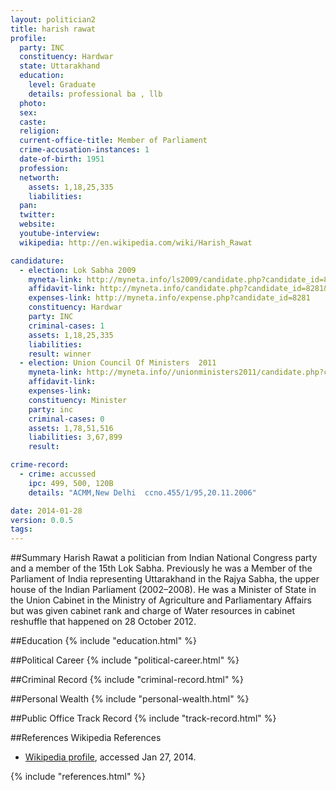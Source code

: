 ```yaml
---
layout: politician2
title: harish rawat
profile: 
  party: INC
  constituency: Hardwar
  state: Uttarakhand
  education: 
    level: Graduate
    details: professional ba , llb
  photo: 
  sex: 
  caste: 
  religion: 
  current-office-title: Member of Parliament
  crime-accusation-instances: 1
  date-of-birth: 1951
  profession: 
  networth: 
    assets: 1,18,25,335
    liabilities: 
  pan: 
  twitter: 
  website: 
  youtube-interview: 
  wikipedia: http://en.wikipedia.com/wiki/Harish_Rawat

candidature: 
  - election: Lok Sabha 2009
    myneta-link: http://myneta.info/ls2009/candidate.php?candidate_id=8281
    affidavit-link: http://myneta.info/candidate.php?candidate_id=8281&scan=original
    expenses-link: http://myneta.info/expense.php?candidate_id=8281
    constituency: Hardwar 
    party: INC
    criminal-cases: 1
    assets: 1,18,25,335
    liabilities: 
    result: winner 
  - election: Union Council Of Ministers  2011
    myneta-link: http://myneta.info//unionministers2011/candidate.php?candidate_id=54
    affidavit-link: 
    expenses-link: 
    constituency: Minister 
    party: inc
    criminal-cases: 0
    assets: 1,78,51,516
    liabilities: 3,67,899
    result:  

crime-record: 
  - crime: accussed
    ipc: 499, 500, 120B
    details: "ACMM,New Delhi  ccno.455/1/95,20.11.2006" 

date: 2014-01-28
version: 0.0.5
tags: 
---
```

##Summary
Harish Rawat a politician from Indian National Congress party and a member of the 15th Lok Sabha. Previously he was a Member of the Parliament of India representing Uttarakhand in the Rajya Sabha, the upper house of the Indian Parliament (2002–2008). He was a Minister of State in the Union Cabinet in the Ministry of Agriculture and Parliamentary Affairs but was given cabinet rank and charge of Water resources in cabinet reshuffle that happened on 28 October 2012.




##Education
{% include "education.html" %}


##Political Career
{% include "political-career.html" %}


##Criminal Record
{% include "criminal-record.html" %}


##Personal Wealth
{% include "personal-wealth.html" %}


##Public Office Track Record
{% include "track-record.html" %}


##References
Wikipedia References
- [Wikipedia profile]({{page.profile.wikipedia}}), accessed Jan 27, 2014.



{% include "references.html" %}
